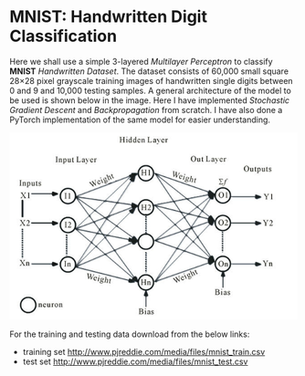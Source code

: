 # <div >MNIST: Handwritten Digit Classification<div>

 <div> Here we shall use a simple 3-layered <i>Multilayer Perceptron</i> to classify <b>MNIST</b> <i>Handwritten Dataset</i>. The dataset consists of 60,000 small square 28×28 pixel grayscale training images of handwritten single digits between 0 and 9 and 10,000 testing samples. A general architecture of the model to be used is shown below in the image. Here I have implemented <i>Stochastic Gradient Descent</i> and <i>Backpropagation</i> from scratch. I have also done a PyTorch implementation of the same model for easier understanding.</div> 

![Model](./Model.jpg)

For the training and testing data download from the below links:
  - training set http://www.pjreddie.com/media/files/mnist_train.csv
  - test set http://www.pjreddie.com/media/files/mnist_test.csv
